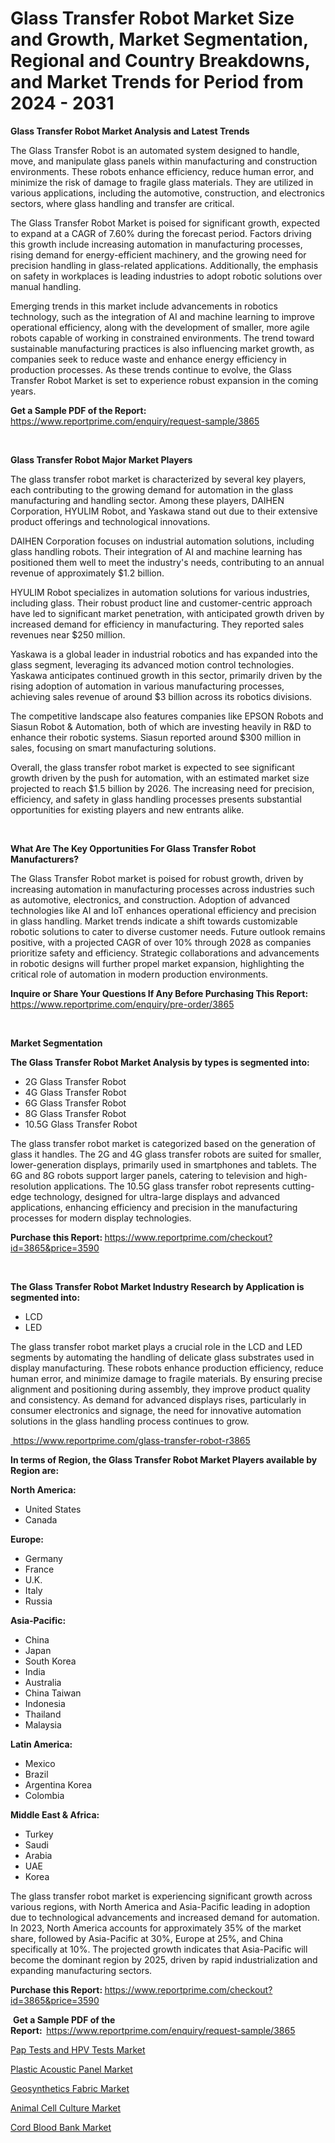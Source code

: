 <p><h1>Glass Transfer Robot Market Size and Growth, Market Segmentation, Regional and Country Breakdowns, and Market Trends for Period from 2024 -  2031</h1></p><p><strong>Glass Transfer Robot Market Analysis and Latest Trends</strong></p>
<p><p>The Glass Transfer Robot is an automated system designed to handle, move, and manipulate glass panels within manufacturing and construction environments. These robots enhance efficiency, reduce human error, and minimize the risk of damage to fragile glass materials. They are utilized in various applications, including the automotive, construction, and electronics sectors, where glass handling and transfer are critical.</p><p>The Glass Transfer Robot Market is poised for significant growth, expected to expand at a CAGR of 7.60% during the forecast period. Factors driving this growth include increasing automation in manufacturing processes, rising demand for energy-efficient machinery, and the growing need for precision handling in glass-related applications. Additionally, the emphasis on safety in workplaces is leading industries to adopt robotic solutions over manual handling.</p><p>Emerging trends in this market include advancements in robotics technology, such as the integration of AI and machine learning to improve operational efficiency, along with the development of smaller, more agile robots capable of working in constrained environments. The trend toward sustainable manufacturing practices is also influencing market growth, as companies seek to reduce waste and enhance energy efficiency in production processes. As these trends continue to evolve, the Glass Transfer Robot Market is set to experience robust expansion in the coming years.</p></p>
<p><strong>Get a Sample PDF of the Report:&nbsp;</strong> <a href="https://www.reportprime.com/enquiry/request-sample/3865">https://www.reportprime.com/enquiry/request-sample/3865</a></p>
<p>&nbsp;</p>
<p><strong>Glass Transfer Robot Major Market Players</strong></p>
<p><p>The glass transfer robot market is characterized by several key players, each contributing to the growing demand for automation in the glass manufacturing and handling sector. Among these players, DAIHEN Corporation, HYULIM Robot, and Yaskawa stand out due to their extensive product offerings and technological innovations.</p><p>DAIHEN Corporation focuses on industrial automation solutions, including glass handling robots. Their integration of AI and machine learning has positioned them well to meet the industry's needs, contributing to an annual revenue of approximately $1.2 billion.</p><p>HYULIM Robot specializes in automation solutions for various industries, including glass. Their robust product line and customer-centric approach have led to significant market penetration, with anticipated growth driven by increased demand for efficiency in manufacturing. They reported sales revenues near $250 million.</p><p>Yaskawa is a global leader in industrial robotics and has expanded into the glass segment, leveraging its advanced motion control technologies. Yaskawa anticipates continued growth in this sector, primarily driven by the rising adoption of automation in various manufacturing processes, achieving sales revenue of around $3 billion across its robotics divisions.</p><p>The competitive landscape also features companies like EPSON Robots and Siasun Robot & Automation, both of which are investing heavily in R&D to enhance their robotic systems. Siasun reported around $300 million in sales, focusing on smart manufacturing solutions.</p><p>Overall, the glass transfer robot market is expected to see significant growth driven by the push for automation, with an estimated market size projected to reach $1.5 billion by 2026. The increasing need for precision, efficiency, and safety in glass handling processes presents substantial opportunities for existing players and new entrants alike.</p></p>
<p>&nbsp;</p>
<p><strong>What Are The Key Opportunities For Glass Transfer Robot Manufacturers?</strong></p>
<p><p>The Glass Transfer Robot market is poised for robust growth, driven by increasing automation in manufacturing processes across industries such as automotive, electronics, and construction. Adoption of advanced technologies like AI and IoT enhances operational efficiency and precision in glass handling. Market trends indicate a shift towards customizable robotic solutions to cater to diverse customer needs. Future outlook remains positive, with a projected CAGR of over 10% through 2028 as companies prioritize safety and efficiency. Strategic collaborations and advancements in robotic designs will further propel market expansion, highlighting the critical role of automation in modern production environments.</p></p>
<p><strong>Inquire or Share Your Questions If Any Before Purchasing This Report:</strong> <a href="https://www.reportprime.com/enquiry/pre-order/3865">https://www.reportprime.com/enquiry/pre-order/3865</a></p>
<p>&nbsp;</p>
<p><strong>Market Segmentation</strong></p>
<p><strong>The Glass Transfer Robot Market Analysis by types is segmented into:</strong></p>
<p><ul><li>2G Glass Transfer Robot</li><li>4G Glass Transfer Robot</li><li>6G Glass Transfer Robot</li><li>8G Glass Transfer Robot</li><li>10.5G Glass Transfer Robot</li></ul></p>
<p><p>The glass transfer robot market is categorized based on the generation of glass it handles. The 2G and 4G glass transfer robots are suited for smaller, lower-generation displays, primarily used in smartphones and tablets. The 6G and 8G robots support larger panels, catering to television and high-resolution applications. The 10.5G glass transfer robot represents cutting-edge technology, designed for ultra-large displays and advanced applications, enhancing efficiency and precision in the manufacturing processes for modern display technologies.</p></p>
<p><strong>Purchase this Report:&nbsp;</strong><a href="https://www.reportprime.com/checkout?id=3865&price=3590">https://www.reportprime.com/checkout?id=3865&price=3590</a></p>
<p>&nbsp;</p>
<p><strong>The Glass Transfer Robot Market Industry Research by Application is segmented into:</strong></p>
<p><ul><li>LCD</li><li>LED</li></ul></p>
<p><p>The glass transfer robot market plays a crucial role in the LCD and LED segments by automating the handling of delicate glass substrates used in display manufacturing. These robots enhance production efficiency, reduce human error, and minimize damage to fragile materials. By ensuring precise alignment and positioning during assembly, they improve product quality and consistency. As demand for advanced displays rises, particularly in consumer electronics and signage, the need for innovative automation solutions in the glass handling process continues to grow.</p></p>
<p><a href="https://www.reportprime.com/glass-transfer-robot-r3865">&nbsp;https://www.reportprime.com/glass-transfer-robot-r3865</a></p>
<p><strong>In terms of Region, the Glass Transfer Robot Market Players available by Region are:</strong></p>
<p>
    <p> <strong> North America: </strong>
        <ul>
            <li>United States</li>
            <li>Canada</li>
        </ul>
        </p> 
    <p> <strong> Europe: </strong>
        <ul>
            <li>Germany</li>
            <li>France</li>
            <li>U.K.</li>
            <li>Italy</li>
            <li>Russia</li>
        </ul>
        </p> 
    <p> <strong> Asia-Pacific: </strong>
        <ul>
            <li>China</li>
            <li>Japan</li>
            <li>South Korea</li>
            <li>India</li>
            <li>Australia</li>
            <li>China Taiwan</li>
            <li>Indonesia</li>
            <li>Thailand</li>
            <li>Malaysia</li>
        </ul>
        </p> 
    <p> <strong> Latin America: </strong>
        <ul>
            <li>Mexico</li>
            <li>Brazil</li>
            <li>Argentina Korea</li>
            <li>Colombia</li>
        </ul>
        </p> 
    <p> <strong> Middle East & Africa: </strong>
        <ul>
            <li>Turkey</li>
            <li>Saudi</li>
            <li>Arabia</li>
            <li>UAE</li>
            <li>Korea</li>
        </ul>
    </p>
    </p>
<p><p>The glass transfer robot market is experiencing significant growth across various regions, with North America and Asia-Pacific leading in adoption due to technological advancements and increased demand for automation. In 2023, North America accounts for approximately 35% of the market share, followed by Asia-Pacific at 30%, Europe at 25%, and China specifically at 10%. The projected growth indicates that Asia-Pacific will become the dominant region by 2025, driven by rapid industrialization and expanding manufacturing sectors.</p></p>
<p><strong>Purchase this Report: </strong><a href="https://www.reportprime.com/checkout?id=3865&price=3590">https://www.reportprime.com/checkout?id=3865&price=3590</a></p>
<p>&nbsp;<strong>Get a Sample PDF of the Report:&nbsp;&nbsp;</strong><a href="https://www.reportprime.com/enquiry/request-sample/3865">https://www.reportprime.com/enquiry/request-sample/3865</a></p>
<p><strong></strong></p>
<p><p><a href="https://www.linkedin.com/pulse/pap-tests-hpv-market-size-share-trends-analysis-report-product-0yire?trackingId=K6uRHM3ISSOEq0DmIf8jGQ%3D%3D">Pap Tests and HPV Tests Market</a></p><p><a href="https://issuu.com/reportprime-2/docs/plastic-acoustic-panel-market-size-_9c3eef11e116c8">Plastic Acoustic Panel Market</a></p><p><a href="https://issuu.com/reportprime-2/docs/geosynthetics-fabric-market-size-20_1211c3cbe30545">Geosynthetics Fabric Market</a></p><p><a href="https://www.linkedin.com/pulse/animal-cell-culture-market-share-analysis-growth-trends-ezese?trackingId=WLJfiPF6ROy1bSid2o9q8w%3D%3D">Animal Cell Culture Market</a></p><p><a href="https://www.linkedin.com/pulse/cord-blood-bank-market-size-segmentation-trends-growth-zk5ke?trackingId=NwJ%2FCKIHSrCRXw7Lt5zQ%2FA%3D%3D">Cord Blood Bank Market</a></p></p>
